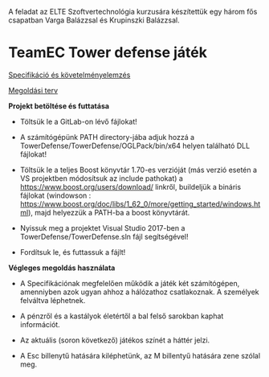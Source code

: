 ﻿A feladat az ELTE Szoftvertechnológia kurzusára készítettük egy három fős csapatban Varga Balázzsal és Krupinszki Balázzsal.

# TeamEC Tower defense játék

[Specifikáció és követelményelemzés](https://github.com/abelkocsis/University/blob/master/2018-19-2/Szoftvertechnológia/wikis/SpecifikacioEsKovetelmenymenedzsment.md)

[Megoldási terv](https://github.com/abelkocsis/University/blob/master/2018-19-2/Szoftvertechnológia/wikis/MegoldasiTerv.md)

**Projekt betöltése és futtatása**

  * Töltsük le a GitLab-on lévő fájlokat!
    
  * A számítógépünk PATH directory-jába adjuk hozzá a TowerDefense/TowerDefense/OGLPack/bin/x64 helyen található DLL fájlokat!
  
  * Töltsük le a teljes Boost könyvtár 1.70-es verzióját (más verzió esetén a VS projektben módosítsuk az include pathokat) a https://www.boost.org/users/download/ linkről, 
    buildeljük a bináris fájlokat (windowson : https://www.boost.org/doc/libs/1_62_0/more/getting_started/windows.html), majd helyezzük a PATH-ba a boost könyvtárát.
  
  * Nyissuk meg a projektet Visual Studio 2017-ben a TowerDefense/TowerDefense.sln fájl segítségével!

  * Fordítsuk le, és futtassuk a fájlt!

**Végleges megoldás használata**

  * A Specifikációnak megfelelően működik a játék két számítógépen, amenniyben azok ugyan ahhoz a hálózathoz csatlakoznak. A személyek felváltva léphetnek.
 
  * A pénzről és a kastályok életértől a bal felső sarokban kaphat információt.
   
  * Az aktuális (soron következő) játékos színét a háttér jelzi.
   
  * A Esc billenytű hatására kiléphetünk, az M billentyű hatására zene szólal meg.

    
  
